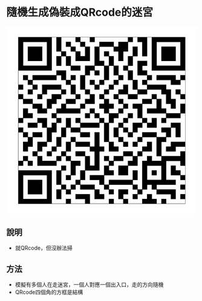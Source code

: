 # 隨機生成偽裝成QRcode的迷宮

![展示圖](assets/maze_QRcode.png)

## 說明
* 就QRcode，但沒辦法掃

## 方法
* 模擬有多個人在走迷宮，一個人對應一個出入口，走的方向隨機
* QRcode四個角的方框是結構
